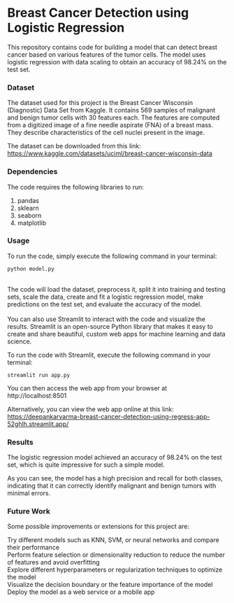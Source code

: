 # Breast Cancer Detection using Logistic Regression
This repository contains code for building a model that can detect breast cancer based on various features of the tumor cells. The model uses logistic regression with data scaling to obtain an accuracy of 98.24% on the test set.
<br>
### Dataset
The dataset used for this project is the Breast Cancer Wisconsin (Diagnostic) Data Set from Kaggle. It contains 569 samples of malignant and benign tumor cells with 30 features each. The features are computed from a digitized image of a fine needle aspirate (FNA) of a breast mass. They describe characteristics of the cell nuclei present in the image.<br>

The dataset can be downloaded from this link: https://www.kaggle.com/datasets/uciml/breast-cancer-wisconsin-data <br>

### Dependencies
The code requires the following libraries to run:<br>

1. pandas<br>
2. sklearn<br>
3. seaborn<br>
4. matplotlib<br>
### Usage
To run the code, simply execute the following command in your terminal: <br>

`python model.py`

<br>
The code will load the dataset, preprocess it, split it into training and testing sets, scale the data, create and fit a logistic regression model, make predictions on the test set, and evaluate the accuracy of the model.<br>
<br>
You can also use Streamlit to interact with the code and visualize the results. Streamlit is an open-source Python library that makes it easy to create and share beautiful, custom web apps for machine learning and data science.<br>

To run the code with Streamlit, execute the following command in your terminal:<br>

`streamlit run app.py`
<br>

You can then access the web app from your browser at http://localhost:8501<br>

Alternatively, you can view the web app online at this link: https://deepankarvarma-breast-cancer-detection-using-regress-app-52ghlh.streamlit.app/<br>

### Results
The logistic regression model achieved an accuracy of 98.24% on the test set, which is quite impressive for such a simple model.<br>

As you can see, the model has a high precision and recall for both classes, indicating that it can correctly identify malignant and benign tumors with minimal errors.
<br>
### Future Work
Some possible improvements or extensions for this project are:<br>

Try different models such as KNN, SVM, or neural networks and compare their performance<br>
Perform feature selection or dimensionality reduction to reduce the number of features and avoid overfitting<br>
Explore different hyperparameters or regularization techniques to optimize the model<br>
Visualize the decision boundary or the feature importance of the model<br>
Deploy the model as a web service or a mobile app<br>
